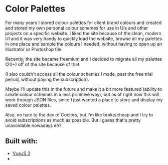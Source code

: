 # Color Palettes
For many years I stored colour palettes for client brand colours and created and stored my own personal colour schemes for use in UIs and other projects on a specific website. I liked the site because of the clean, modern UI and it was very handy to quickly load the website, browse all my palettes in one place and sample the colours I needed, without having to open up an Illustrator or Photoshop file.

Recently, the site became freemium and I decided to migrate all my palettes (20+) off of the site because of that.

(I also couldn't access all the colour schemes I made, past the free trial period, without paying the subscription).

Maybe I'll update this in the future and make it a bit more featured (ability to create colour schemes in a less primitive way), but as of right now this will work through JSON files, since I just wanted a place to store and display my saved colour palettes.

Also, no hate to the dev of Coolors, but I'm like broke/cheap and I try to avoid subscriptions as much as possible. But I guess that's pretty unavoidable nowadays eh?

## Built with:
- [VueJS 3](https://vuejs.org/)
- 

